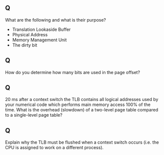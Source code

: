 ## Q
What are the following and what is their purpose?
* Translation Lookaside Buffer
* Physical Address
* Memory Management Unit
* The dirty bit

## Q
How do you determine how many bits are used in the page offset?

## Q
20 ms after a context switch the TLB contains all logical addresses used by your numerical code which performs main memory access 100% of the time. What is the overhead (slowdown) of a two-level page table compared to a single-level page table?

## Q
Explain why the TLB must be flushed when a context switch occurs (i.e. the CPU is assigned to work on a different process).

